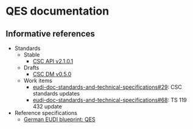 # QES documentation

## Informative references

- Standards
  - Stable
    - [CSC API v2.1.0.1](https://cloudsignatureconsortium.org/wp-content/uploads/2025/01/csc-api-2.1.0.1.pdf)
  - Drafts
    - [CSC DM v0.5.0](https://cloudsignatureconsortium.org/resources/data-model-v-0-5-0-pre-release/)
  - Work items
    - [eudi-doc-standards-and-technical-specifications#29](https://github.com/eu-digital-identity-wallet/eudi-doc-standards-and-technical-specifications/issues/29): CSC standards updates
    - [eudi-doc-standards-and-technical-specifications#68](https://github.com/eu-digital-identity-wallet/eudi-doc-standards-and-technical-specifications/issues/68): TS 119 432 update
- Reference specifications
  - [German EUDI blueprint: QES](https://bmi.usercontent.opencode.de/eudi-wallet/eidas-2.0-architekturkonzept/content/appendix/07-qes/)
